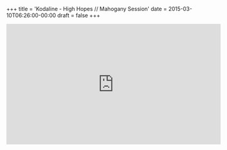 +++
title = 'Kodaline - High Hopes // Mahogany Session'
date = 2015-03-10T06:26:00-00:00
draft = false
+++

<iframe width="560" height="315" src="https://www.youtube.com/embed/PuX6YwZDUuk?si=8fpE0k3KLBEQ85SO" title="YouTube video player" frameborder="0" allow="accelerometer; autoplay; clipboard-write; encrypted-media; gyroscope; picture-in-picture; web-share" referrerpolicy="strict-origin-when-cross-origin" allowfullscreen></iframe>
